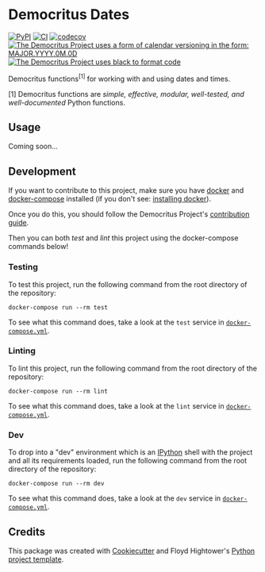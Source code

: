 # Democritus Dates

[![PyPI](https://img.shields.io/pypi/v/d8s-dates.svg)](https://pypi.python.org/pypi/d8s-dates)
[![CI](https://github.com/democritus-project/d8s-dates/workflows/CI/badge.svg)](https://github.com/democritus-project/d8s-dates/actions)
[![codecov](https://codecov.io/gh/democritus-project/d8s-dates/branch/main/graph/badge.svg?token=V0WOIXRGMM)](https://codecov.io/gh/democritus-project/d8s-dates)
[![The Democritus Project uses a form of calendar versioning in the form: `MAJOR.YYYY.0M.0D`](https://img.shields.io/badge/calver-MAJOR.YYYY.0M.0D-22bfda)](https://calver.org/)
[![The Democritus Project uses black to format code](https://img.shields.io/badge/code%20style-black-000000.svg)](https://github.com/psf/black)

Democritus functions<sup>[1]</sup> for working with and using dates and times.

[1] Democritus functions are <i>simple, effective, modular, well-tested, and well-documented</i> Python functions.

## Usage

Coming soon...

## Development

If you want to contribute to this project, make sure you have [docker][docker] and [docker-compose][docker-compose] installed (if you don't see: [installing docker][docker-install]).

Once you do this, you should follow the Democritus Project's [contribution guide][contribution-guide].

Then you can both *test* and *lint* this project using the docker-compose commands below!

### Testing

To test this project, run the following command from the root directory of the repository:

```shell
docker-compose run --rm test
```

To see what this command does, take a look at the `test` service in [`docker-compose.yml`][docker-compose-file].

### Linting

To lint this project, run the following command from the root directory of the repository:

```shell
docker-compose run --rm lint
```

To see what this command does, take a look at the `lint` service in [`docker-compose.yml`][docker-compose-file].

### Dev

To drop into a "dev" environment which is an [IPython][ipython] shell with the project and all its requirements loaded, run the following command from the root directory of the repository:

```shell
docker-compose run --rm dev
```

To see what this command does, take a look at the `dev` service in [`docker-compose.yml`][docker-compose-file].

## Credits

This package was created with [Cookiecutter](https://github.com/audreyr/cookiecutter) and Floyd Hightower's [Python project template](https://github.com/fhightower-templates/python-project-template).

[docker-compose]: https://docs.docker.com/compose/
[docker-install]: https://docs.docker.com/get-docker/
[docker]: https://www.docker.com/get-started
[linting-intro]: https://dbader.org/blog/python-code-linting
[ipython]: https://ipython.org/
[contribution-guide]: https://github.com/democritus-project/.github/blob/main/CONTRIBUTING.md
[docker-compose-file]: ./docker-compose.yml
